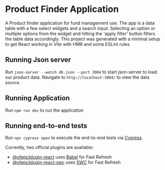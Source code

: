 # Product Finder Application

A Product finder application for fund management use. The app is a data table with a few select widgets and a search input. Selecting an option or
multiple options from the widget and hitting the 'apply filter' button filters the table data accordingly. This project was generated with a minimal setup to get React working in Vite with HMR and some ESLint rules.

## Running Json server

Run `json-server --watch db.json --port 3004` to start json-server to load our product data. Navigate to `http://localhost:3004/` to view the data source.

## Running Application

Run `npm run dev` to run the application

## Running end-to-end tests

Run `npx cypress open` to execute the end-to-end tests via [Cypress](https://www.cypress.io/).
 

Currently, two official plugins are available:

- [@vitejs/plugin-react](https://github.com/vitejs/vite-plugin-react/blob/main/packages/plugin-react/README.md) uses [Babel](https://babeljs.io/) for Fast Refresh
- [@vitejs/plugin-react-swc](https://github.com/vitejs/vite-plugin-react-swc) uses [SWC](https://swc.rs/) for Fast Refresh

